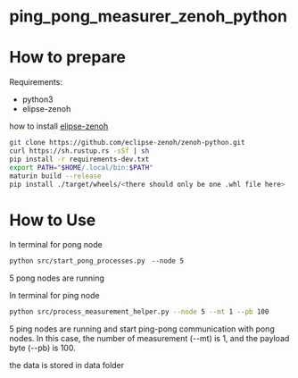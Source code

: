 # ping_pong_measurer_zenoh_python

# How to prepare

Requirements:
- python3
- elipse-zenoh

how to install [elipse-zenoh](https://github.com/eclipse-zenoh/zenoh-python)
```bash
git clone https://github.com/eclipse-zenoh/zenoh-python.git
curl https://sh.rustup.rs -sSf | sh
pip install -r requirements-dev.txt
export PATH="$HOME/.local/bin:$PATH"
maturin build --release
pip install ./target/wheels/<there should only be one .whl file here>
```

# How to Use

In terminal for pong node
```bash
python src/start_pong_processes.py　--node 5
```
5 pong nodes are running

In terminal for ping node
```bash
python src/process_measurement_helper.py --node 5 --mt 1 --pb 100
```
5 ping nodes are running and start ping-pong communication with pong nodes.
In this case, the number of measurement (--mt) is 1, and the payload byte (--pb) is 100.

the data is stored in data folder



